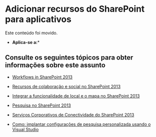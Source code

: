 
# Adicionar recursos do SharePoint para aplicativos
Este conteúdo foi movido.
 * **Aplica-se a:*** 
  
    
    


## Consulte os seguintes tópicos para obter informações sobre este assunto
<a name="bkmk_whatIs"> </a>


-  [Workflows in SharePoint 2013](http://msdn.microsoft.com/library/e0602371-ae22-44be-8a7e-9e47e9f046d6%28Office.15%29.aspx)
    
  
-  [Recursos de colaboração e social no SharePoint 2013](http://msdn.microsoft.com/library/5060f676-9aaa-41fe-88ef-e862ee2e1c52%28Office.15%29.aspx)
    
  
-  [Integrar a funcionalidade de local e o mapa no SharePoint 2013](http://msdn.microsoft.com/library/10d4a904-ed27-4513-8c20-d2098aebf22c%28Office.15%29.aspx)
    
  
-  [Pesquisa no SharePoint 2013](http://msdn.microsoft.com/library/59220f81-0e5e-4945-8056-cf0a116446cb%28Office.15%29.aspx)
    
  
-  [Serviços Corporativos de Conectividade do SharePoint 2013](http://msdn.microsoft.com/library/64b7d032-4b83-4e9e-bc08-f0a161af5457%28Office.15%29.aspx)
    
  
-  [Como: implantar configurações de pesquisa personalizada usando o Visual Studio](579422ed-cb7c-4a53-85e8-cc2e68d2fd44.md)
    
  
